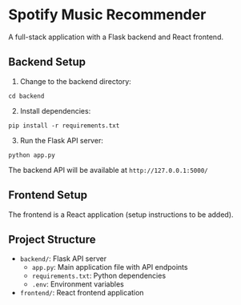 # Spotify Music Recommender

A full-stack application with a Flask backend and React frontend.

## Backend Setup

1. Change to the backend directory:
```
cd backend
```

2. Install dependencies:
```
pip install -r requirements.txt
```

3. Run the Flask API server:
```
python app.py
```

The backend API will be available at `http://127.0.0.1:5000/`

## Frontend Setup

The frontend is a React application (setup instructions to be added).

## Project Structure

- `backend/`: Flask API server
  - `app.py`: Main application file with API endpoints
  - `requirements.txt`: Python dependencies
  - `.env`: Environment variables
- `frontend/`: React frontend application 